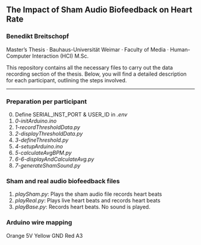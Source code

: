 ## The Impact of Sham Audio Biofeedback on Heart Rate
### Benedikt Breitschopf

Master’s Thesis · Bauhaus-Universität Weimar · Faculty of Media · Human-Computer Interaction (HCI) M.Sc.

This repository contains all the necessary files to carry out the data recording section of the thesis. Below, you will find a detailed description for each participant, outlining the steps involved.

---

### Preparation per participant


0. Define SERIAL_INST_PORT & USER_ID in *.env*
1. *0-initArduino.ino*
2. *1-recordThresholdData.py*
3. *2-displayThresholdData.py*
4. *3-defineThreshold.py*
5. *4-setupArduino.ino*
6. *5-calculateAvgBPM.py*
7. *6-6-displayAndCalculateAvg.py*
8. *7-generateShamSound.py*

### Sham and real audio biofeedback files
1. *playSham.py*: Plays the sham audio file records heart beats
2. *playReal.py*: Plays live heart beats and records heart beats
2. *playBase.py*: Records heart beats. No sound is played.


### Arduino wire mapping

Orange 5V
Yellow GND
Red A3
